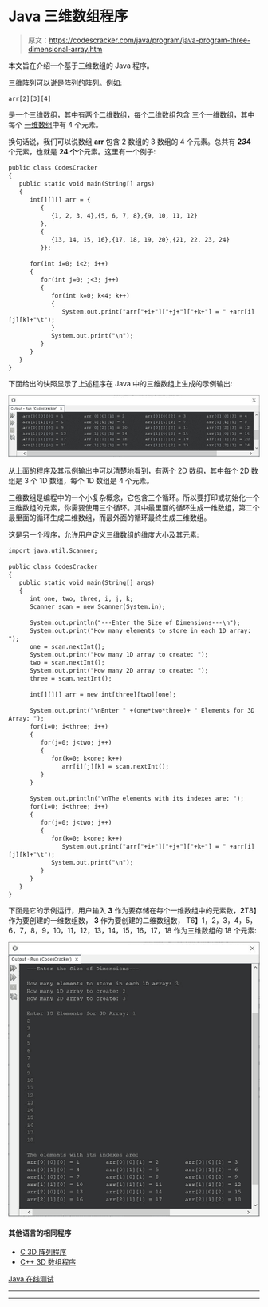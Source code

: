# Java 三维数组程序

> 原文：<https://codescracker.com/java/program/java-program-three-dimensional-array.htm>

本文旨在介绍一个基于三维数组的 Java 程序。

三维阵列可以说是阵列的阵列。例如:

```
arr[2][3][4]
```

是一个三维数组，其中有两个[二维数组](/java/program/java-program-two-dimensional-array.htm)，每个二维数组包含 三个一维数组，其中每个 [一维数组](/java/program/java-program-one-dimensional-array.htm)中有 4 个元素。

换句话说，我们可以说数组 **arr** 包含 2 数组的 3 数组的 4 个元素。总共有 **2*3*4** 个元素，也就是 **24 个**个元素。这里有一个例子:

```
public class CodesCracker
{
   public static void main(String[] args)
   {
      int[][][] arr = {
         {
            {1, 2, 3, 4},{5, 6, 7, 8},{9, 10, 11, 12}
         },
         {
            {13, 14, 15, 16},{17, 18, 19, 20},{21, 22, 23, 24}
         }};

      for(int i=0; i<2; i++)
      {
         for(int j=0; j<3; j++)
         {
            for(int k=0; k<4; k++)
            {
               System.out.print("arr["+i+"]["+j+"]["+k+"] = " +arr[i][j][k]+"\t");
            }
            System.out.print("\n");
         }
      }
   }
}
```

下面给出的快照显示了上述程序在 Java 中的三维数组上生成的示例输出:

![java program three dimensional array](img/91a5b749f843903e2a175968d25143d6.png)

从上面的程序及其示例输出中可以清楚地看到，有两个 2D 数组，其中每个 2D 数组是 3 个 1D 数组，每个 1D 数组是 4 个元素。

三维数组是编程中的一个小复杂概念，它包含三个循环。所以要打印或初始化一个三维数组的元素，你需要使用三个循环。其中最里面的循环生成一维数组，第二个最里面的循环生成二维数组，而最外面的循环最终生成三维数组。

这是另一个程序，允许用户定义三维数组的维度大小及其元素:

```
import java.util.Scanner;

public class CodesCracker
{
   public static void main(String[] args)
   {
      int one, two, three, i, j, k;
      Scanner scan = new Scanner(System.in);

      System.out.println("---Enter the Size of Dimensions---\n");
      System.out.print("How many elements to store in each 1D array: ");
      one = scan.nextInt();
      System.out.print("How many 1D array to create: ");
      two = scan.nextInt();
      System.out.print("How many 2D array to create: ");
      three = scan.nextInt();

      int[][][] arr = new int[three][two][one];

      System.out.print("\nEnter " +(one*two*three)+ " Elements for 3D Array: ");
      for(i=0; i<three; i++)
      {
         for(j=0; j<two; j++)
         {
            for(k=0; k<one; k++)
               arr[i][j][k] = scan.nextInt();
         }
      }

      System.out.println("\nThe elements with its indexes are: ");
      for(i=0; i<three; i++)
      {
         for(j=0; j<two; j++)
         {
            for(k=0; k<one; k++)
               System.out.print("arr["+i+"]["+j+"]["+k+"] = " +arr[i][j][k]+"\t");
            System.out.print("\n");
         }
      }
   }
}
```

下面是它的示例运行，用户输入 **3** 作为要存储在每个一维数组中的元素数，**2**T8】作为要创建的一维数组数， **3** 作为要创建的二维数组数， T6】1，2，3，4，5，6，7，8，9，10，11，12，13，14，15，16，17，18 作为三维数组的 18 个元素:

![three dimensional array program in java](img/80fb3176acb24ba0ff75d5addda73c1f.png)

#### 其他语言的相同程序

*   [C 3D 阵列程序](/c/program/c-program-three-dimensional-array.htm)
*   [C++ 3D 数组程序](/cpp/program/cpp-program-three-dimensional-array.htm)

[Java 在线测试](/exam/showtest.php?subid=1)

* * *

* * *